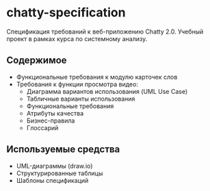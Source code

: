 # chatty-specification
Спецификация требований к веб-приложению Chatty 2.0.
Учебный проект в рамках курса по системному анализу.

## Содержимое
- Функциональные требования к модулю карточек слов
- Требования к функции просмотра видео:
  - Диаграмма вариантов использования (UML Use Case)
  - Табличные варианты использования
  - Функциональные требования
  - Атрибуты качества
  - Бизнес-правила
  - Глоссарий

## Используемые средства
- UML-диаграммы (draw.io)
- Структурированные таблицы
- Шаблоны спецификаций
